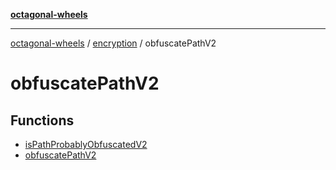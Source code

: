 [**octagonal-wheels**](../../README.md)

***

[octagonal-wheels](../../modules.md) / [encryption](../README.md) / obfuscatePathV2

# obfuscatePathV2

## Functions

- [isPathProbablyObfuscatedV2](isPathProbablyObfuscatedV2/README.md)
- [obfuscatePathV2](obfuscatePathV2/README.md)
